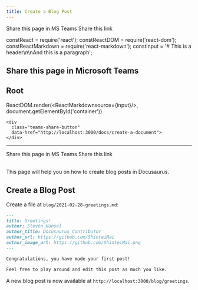 ```yaml
---
title: Create a Blog Post
---
```


<script async defer src="https://teams.microsoft.com/share/launcher.js"></script>

Share this page in MS Teams <a  class="teams-share-button" data-href="http://localhost:3000/docs/create-a-document">Share this link</a>

<script src="./mvp.js"></script>

constReact = require('react'); constReactDOM = require('react-dom'); constReactMarkdown = require('react-markdown'); constinput = '# This is a header\n\nAnd this is a paragraph';

## Share this page in Microsoft Teams

## Root

ReactDOM.render(<ReactMarkdownsource={​​​​​input}​​​​​/>, document.getElementById('container'))

<div id="container"></div>

```
<div
  class="teams-share-button"
  data-href="http://localhost:3000/docs/create-a-document">
</div>

```

---

Share this page in MS Teams <a  class="teams-share-button" data-href="http://localhost:3000/docs/create-a-document">Share this link</a>

<div>&nbsp;</div>
This page will help you on how to create blog posts in Docusaurus.

## Create a Blog Post

Create a file at `blog/2021-02-28-greetings.md`:

```md title="blog/2021-02-28-greetings.md"
---
title: Greetings!
author: Steven Hansel
author_title: Docusaurus Contributor
author_url: https://github.com/ShinteiMai
author_image_url: https://github.com/ShinteiMai.png
---

Congratulations, you have made your first post!

Feel free to play around and edit this post as much you like.
```

A new blog post is now available at `http://localhost:3000/blog/greetings`.

